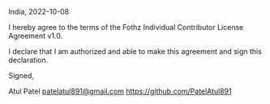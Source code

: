 India, 2022-10-08

I hereby agree to the terms of the Fothz Individual Contributor License
Agreement v1.0.

I declare that I am authorized and able to make this agreement and sign this
declaration.

Signed,

Atul Patel patelatul891@gmail.com https://github.com/PatelAtul891
